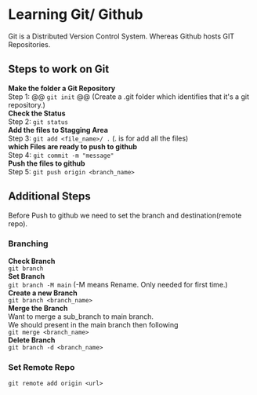 # Learning Git/ Github #
Git is a Distributed Version Control System. Whereas Github hosts GIT Repositories.
## Steps to work on Git ##
**Make the folder a Git Repository**  
Step 1: @@ `git init` @@ (Create a .git folder which identifies that it's a git repository.)  
**Check the Status**  
Step 2: `git status`  
**Add the files to Stagging Area**  
Step 3: `git add <file_name>/ .` (. is for add all the files)  
**which Files are ready to push to github**  
Step 4: `git commit -m "message"`  
**Push the files to github**  
Step 5: `git push origin <branch_name>`  
  
## Additional Steps ##
Before Push to github we need to set the branch and destination(remote repo).  
### Branching ###
**Check Branch**  
`git branch`  
**Set Branch**  
`git branch -M main` (-M means Rename. Only needed for first time.)  
**Create a new Branch**  
`git branch <branch_name>`  
**Merge the Branch**  
Want to merge a sub_branch to main branch.  
We should present in the main branch then following  
`git merge <branch_name>`  
**Delete Branch**  
`git branch -d <branch_name>`  
### Set Remote Repo ###
`git remote add origin <url>`  